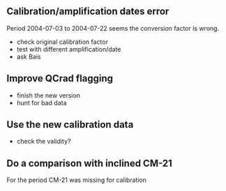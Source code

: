 
## Calibration/amplification dates error

Period 2004-07-03 to 2004-07-22 seems the conversion factor is wrong.

- check original calibration factor
- test with different amplification/date
- ask Bais


## Improve QCrad flagging

- finish the new version
- hunt for bad data


## Use the new calibration data

- check the validity?


## Do a comparison with inclined CM-21 

For the period CM-21 was missing for calibration


